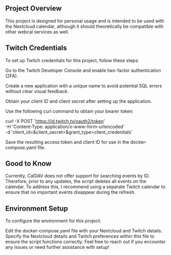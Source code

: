 ## **Project Overview**
This project is designed for personal usage and is intended to be used with the Nextcloud calendar, although it should theoretically be compatible with other webcal services as well.

## **Twitch Credentials**
To set up Twitch credentials for this project, follow these steps:

Go to the Twitch Developer Console and enable two-factor authentication (2FA).

Create a new application with a unique name to avoid potential SQL errors without clear visual feedback.

Obtain your client ID and client secret after setting up the application.

Use the following curl command to obtain your bearer token:

curl -X POST 'https://id.twitch.tv/oauth2/token' \
-H 'Content-Type: application/x-www-form-urlencoded' \
-d 'client_id=<your client id goes here>&client_secret=<your client secret goes here>&grant_type=client_credentials'

Save the resulting access token and client ID for use in the docker-compose.yaml file.

## **Good to Know**

Currently, CalDAV does not offer support for searching events by ID. Therefore, prior to any updates, the script deletes all events on the calendar. To address this, I recommend using a separate Twitch calendar to ensure that no important events disappear during the refresh.

## **Environment Setup**
To configure the environment for this project:

Edit the docker-compose.yaml file with your Nextcloud and Twitch details.
Specify the Nextcloud details and Twitch preferences within this file to ensure the script functions correctly.
Feel free to reach out if you encounter any issues or need further assistance with setup!

